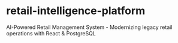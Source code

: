 # retail-intelligence-platform
AI-Powered Retail Management System - Modernizing legacy retail operations with React &amp; PostgreSQL
